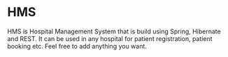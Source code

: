 # HMS
HMS is Hospital Management System that is build using Spring, Hibernate and REST. It can be used in any hospital for patient registration, patient booking etc. Feel free to add anything you want.
